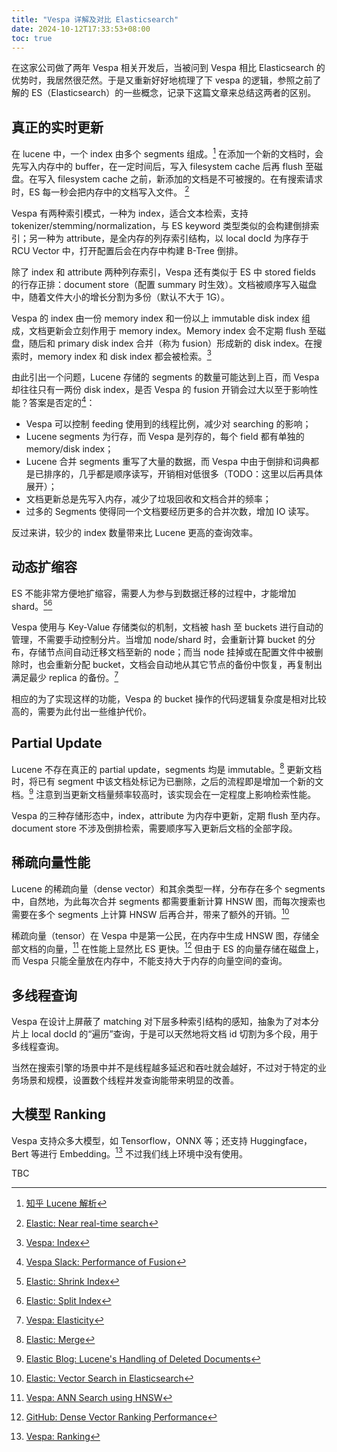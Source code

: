 ```yaml
---
title: "Vespa 详解及对比 Elasticsearch"
date: 2024-10-12T17:33:53+08:00
toc: true
---
```


在这家公司做了两年 Vespa 相关开发后，当被问到 Vespa 相比 Elasticsearch 的优势时，我居然很茫然。于是又重新好好地梳理了下 vespa 的逻辑，参照之前了解的 ES（Elasticsearch）的一些概念，记录下这篇文章来总结这两者的区别。

## 真正的实时更新

在 lucene 中，一个 index 由多个 segments 组成。[^1] 在添加一个新的文档时，会先写入内存中的 buffer，在一定时间后，写入 filesystem cache 后再 flush 至磁盘。在写入 filesystem cache 之前，新添加的文档是不可被搜的。在有搜索请求时，ES 每一秒会把内存中的文档写入文件。 [^2] 

Vespa 有两种索引模式，一种为 index，适合文本检索，支持 tokenizer/stemming/normalization，与 ES keyword 类型类似的会构建倒排索引；另一种为 attribute，是全内存的列存索引结构，以 local docId 为序存于 RCU Vector 中，打开配置后会在内存中构建 B-Tree 倒排。

除了 index 和 attribute 两种列存索引，Vespa 还有类似于 ES 中 stored fields 的行存正排：document store（配置 summary 时生效）。文档被顺序写入磁盘中，随着文件大小的增长分割为多份（默认不大于 1G）。

Vespa 的 index 由一份 memory index 和一份以上 immutable disk index 组成，文档更新会立刻作用于 memory index。Memory index 会不定期 flush 至磁盘，随后和 primary disk index 合并（称为 fusion）形成新的 disk index。在搜索时，memory index 和 disk index 都会被检索。[^3]

由此引出一个问题，Lucene 存储的 segments 的数量可能达到上百，而 Vespa 却往往只有一两份 disk index，是否 Vespa 的 fusion 开销会过大以至于影响性能？答案是否定的[^4]：

- Vespa 可以控制 feeding 使用到的线程比例，减少对 searching 的影响；
- Lucene segments 为行存，而 Vespa 是列存的，每个 field 都有单独的 memory/disk index；
- Lucene 合并 segments 重写了大量的数据，而 Vespa 中由于倒排和词典都是已排序的，几乎都是顺序读写，开销相对低很多（TODO：这里以后再具体展开）；
- 文档更新总是先写入内存，减少了垃圾回收和文档合并的频率；
- 过多的 Segments 使得同一个文档要经历更多的合并次数，增加 IO 读写。

反过来讲，较少的 index 数量带来比 Lucene 更高的查询效率。

## 动态扩缩容

ES 不能非常方便地扩缩容，需要人为参与到数据迁移的过程中，才能增加 shard。[^7][^8]

Vespa 使用与 Key-Value 存储类似的机制，文档被 hash 至 buckets 进行自动的管理，不需要手动控制分片。当增加 node/shard 时，会重新计算 bucket 的分布，存储节点间自动迁移文档至新的 node；而当 node 挂掉或在配置文件中被删除时，也会重新分配 bucket，文档会自动地从其它节点的备份中恢复，再复制出满足最少 replica 的备份。[^9]

相应的为了实现这样的功能，Vespa 的 bucket 操作的代码逻辑复杂度是相对比较高的，需要为此付出一些维护代价。

## Partial Update

Lucene 不存在真正的 partial update，segments 均是 immutable。[^5] 更新文档时，将已有 segment 中该文档处标记为已删除，之后的流程即是增加一个新的文档。[^6] 注意到当更新文档量频率较高时，该实现会在一定程度上影响检索性能。

Vespa 的三种存储形态中，index，attribute 为内存中更新，定期 flush 至内存。document store 不涉及倒排检索，需要顺序写入更新后文档的全部字段。

## 稀疏向量性能

Lucene 的稀疏向量（dense vector）和其余类型一样，分布存在多个 segments 中，自然地，为此每次合并 segments 都需要重新计算 HNSW 图，而每次搜索也需要在多个 segments 上计算 HNSW 后再合并，带来了额外的开销。[^13]

稀疏向量（tensor）在 Vespa 中是第一公民，在内存中生成 HNSW 图，存储全部文档的向量，[^11] 在性能上显然比 ES 更快。[^12] 但由于 ES 的向量存储在磁盘上，而 Vespa 只能全量放在内存中，不能支持大于内存的向量空间的查询。

## 多线程查询

Vespa 在设计上屏蔽了 matching 对下层多种索引结构的感知，抽象为了对本分片上 local docId 的“遍历”查询，于是可以天然地将文档 id 切割为多个段，用于多线程查询。

当然在搜索引擎的场景中并不是线程越多延迟和吞吐就会越好，不过对于特定的业务场景和规模，设置数个线程并发查询能带来明显的改善。

## 大模型 Ranking

Vespa 支持众多大模型，如 Tensorflow，ONNX 等；还支持 Huggingface，Bert 等进行 Embedding。[^10] 不过我们线上环境中没有使用。



TBC



[^1]: [知乎 Lucene 解析](https://zhuanlan.zhihu.com/p/35469104)

[^2]: [Elastic: Near real-time search](https://www.elastic.co/guide/en/elasticsearch/reference/current/near-real-time.html)

[^3]: [Vespa: Index](https://docs.vespa.ai/en/proton.html#index)
[^4]: [Vespa Slack: Performance of Fusion](https://vespatalk.slack.com/archives/C01QNBPPNT1/p1728892957219879)
[^5]: [Elastic: Merge](https://www.elastic.co/guide/en/elasticsearch/reference/current/index-modules-merge.html)
[^6]: [Elastic Blog: Lucene's Handling of Deleted Documents](https://www.elastic.co/blog/lucenes-handling-of-deleted-documents)
[^7]: [Elastic: Shrink Index](https://www.elastic.co/guide/en/elasticsearch/reference/current/indices-shrink-index.html)
[^8]: [Elastic: Split Index](https://www.elastic.co/guide/en/elasticsearch/reference/current/indices-split-index.html)
[^9]: [Vespa: Elasticity](https://docs.vespa.ai/en/elasticity.html)
[^10]: [Vespa: Ranking](https://docs.vespa.ai/en/ranking.html)
[^11]: [Vespa: ANN Search using HNSW](https://docs.vespa.ai/en/approximate-nn-hnsw.html)
[^12]: [GitHub: Dense Vector Ranking Performance](https://github.com/jobergum/dense-vector-ranking-performance)
[^13]: [Elastic: Vector Search in Elasticsearch](https://www.elastic.co/search-labs/blog/vector-search-elasticsearch-rationale)



